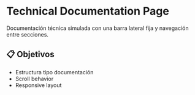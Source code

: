 # Technical Documentation Page

Documentación técnica simulada con una barra lateral fija y navegación entre secciones.

## 📋 Objetivos
- Estructura tipo documentación
- Scroll behavior
- Responsive layout
